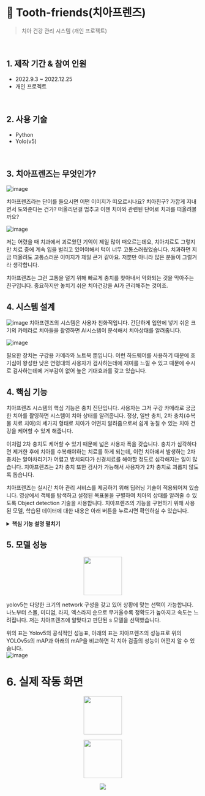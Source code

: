 # :pushpin: Tooth-friends(치아프렌즈)
>치아 건강 관리 시스템 (개인 프로젝트)    

</br>

## 1. 제작 기간 & 참여 인원
- 2022.9.3 ~ 2022.12.25
- 개인 프로젝트

</br>

## 2. 사용 기술
  - Python
  - Yolo(v5)

</br>

## 3. 치아프렌즈는 무엇인가?
![image](https://github.com/jewoodev/tooth-friends/assets/105477856/58be4970-a28d-42d9-89a6-b7db2fe45cb1)

치아프렌즈라는 단어를 들으시면 어떤 이미지가 떠오르시나요? 치아친구? 가깝게 지내면서 도와준다는 건가? 떠올리던걸 멈추고 이젠 치아와 관련된 단어로 치과를 떠올려볼까요?

![image](https://github.com/jewoodev/tooth-friends/assets/105477856/b83380b4-be6f-41f5-a94e-4ab1d3c21485)

저는 어렸을 때 치과에서 괴로웠던 기억이 제일 많이 떠오르는데요, 치아치료도 그렇지만 치료 중에 계속 입을 벌리고 있어야해서 턱이 너무 고통스러웠었습니다. 치과하면 지금 떠올려도 고통스러운 이미지가 제일 큰거 같아요. 저뿐만 아니라 많은 분들이 그럴거라 생각합니다.

치아프렌즈는 그런 고통을 덜기 위해 빠르게 충치를 찾아내서 악화되는 것을 막아주는 친구입니다. 중요하지만 놓치기 쉬운 치아건강을 AI가 관리해주는 것이죠.

## 4. 시스템 설계
![image](https://github.com/jewoodev/tooth-friends/assets/105477856/5dfd2be1-cbe4-462a-b5de-a89754aa2fb8)
치아프렌즈의 시스템은 사용자 친화적입니다. 간단하게 입안에 넣기 쉬운 크기의 카메라로 치아들을 촬영하면 AI시스템이 분석해서 치아상태를 알려줍니다. 

![image](https://github.com/jewoodev/tooth-friends/assets/105477856/fc0d8ad3-3681-4785-8137-c0cfb21bf08c)

필요한 장치는 구강용 카메라와 노트북 뿐입니다. 이런 하드웨어를 사용하기 때문에 호기심이 왕성한 낮은 연령대의 사용자가 검사하는데에 재미를 느낄 수 있고 때문에 수시로 검사하는데에 거부감이 없어 높은 기대효과를 갖고 있습니다. 

## 4. 핵심 기능
치아프렌즈 시스템의 핵심 기능은 충치 진단입니다. 사용자는 그저 구강 카메라로 궁금한 치아를 촬영하면 시스템이 치아 상태를 알려줍니다. 정상, 일반 충치, 2차 충치(수복물 치료 치아)의 세가지 형태로 치아가 어떤지 알려줌으로써 쉽게 놓칠 수 있는 치아 건강을 케어할 수 있게 해줍니다.  



이처럼 2차 충치도 케어할 수 있기 때문에 넓은 사용자 폭을 갖습니다. 충치가 심각하다면 제거한 후에 치아를 수복해야하는 치료를 하게 되는데, 이런 치아에서 발생하는 2차 충치는 알아차리기가 어렵고 방치되다가 신경치료를 해야할 정도로 심각해지는 일이 많습니다. 치아프렌즈는 2차 충치 또한 검사가 가능해서 사용자가 2차 충치로 괴롭지 않도록 돕습니다.  
  
치아프렌즈는 실시간 치아 관리 서비스를 제공하기 위해 딥러닝 기술이 적용되어져 있습니다. 영상에서 객체를 탐색하고 설정된 목표물을 구별하여 치아의 상태를 알려줄 수 있도록 Object detection 기술을 사용합니다. 치아프렌즈의 기능을 구현하기 위해 사용된 모델, 학습된 데이터에 대한 내용은 아래 버튼을 누르시면 확인하실 수 있습니다.

<details>
<summary><b>핵심 기능 설명 펼치기</b></summary>
<div markdown="1">

### 4.1. Object Detection model
![Yolo](https://user-images.githubusercontent.com/105477856/204968803-86140472-ffe5-4950-a8b4-3e32b17a43f9.JPG)
치아프렌즈는 실시간 치아 관리를 하기 위해 Object detection을 할 수 있는 여러가지 모델 중에 FPS(Frame Per Seconds)와 mAP(Mean Average Precision)가 높은 Yolo(v5)를 사용했습니다.

![image](https://github.com/jewoodev/tooth-friends/assets/105477856/bb752c55-341b-48ba-a3f1-b36009ce6e2c)
>출처: 'yolo network design' 논문

이 모델은 하나의 CNN구조로 디자인되어 있는데 앞단은 컨볼루션 계층, 이어서 전결합 계층으로 구성되어 있습니다. 컨볼루션 계층은 이미지로부터 특징을 추출하고, 전결합 계층은 클래스 확률과 바운딩 박스의 좌표를 예측합니다. 욜로를 선택한 이유는 실시간 검출에 알맞기 때문입니다. 다른 모델들에 비해 빠른 속도를 자랑하기 때문인데요. 기존의 검출모델을 재정의해서 사용하고 있습니다. 기존의 검출 모델에서 대표적인 R-CNN은 이미지 안에서 바운딩 박스를 생성하기 위해 region proposal이라는 방법을 사용합니다. 그렇게 제안된 바운딩박스에 classifier를 적용해 분류하고 바운딩 박스를 조정하고, 중복된 검출을 제거하고, 객체에 따라 box의 점수를 재산정하기 위해 후처리를 합니다. 이런 과정을 복잡하게 거치기 때문에 R-CNN은 느립니다. 욜로는 객체 검출을 하나의 회귀 문제로 보고 절차를 개선시킨 모델입니다. 이미지 픽셀로부터 bounding box의 위치, 클래스 확률을 구하기까지의 일련의 절차를 하나의 회귀 문제로 재정의한 것입니다. 이런 시스템을 통해 어떤 물체인지와 물체의 위치를 하나의 파이프라인으로 빠르게 구해줍니다. 이미지를 한 번만 보면 객체를 검출할 수 있다고 해 이름이 유 온리 룩 원스 줄여서 욜로입니다.

Yolo는 시간을 거쳐 여러 버전으로 변화를 갖게 되는데 흔히 그렇듯 새로운 버전이 나올수록 성능이 향상됩니다. 저희가 사용한 것은 v5입니다. 그림 3을 보시면 Yolov5가 다른 객체 검출 모델들에 비해 FPS와 mAP가 높은 걸 확인하실 수 있습니다.


### 4.2. 데이터베이스
모델 학습에 사용된 데이터베이스는 자체 데이터베이스입니다.

자체 데이터베이스를 구축하기 위해 Python 환경에서 크롤링을 통해 데이터 마이닝을 한 후, 사용할 데이터를 선별하고 나서 라벨링 작업을 거쳤습니다. 

어떤걸 검출해야하고 어떻게 답을 내려야 하는지 알려주는 정답지와 같은 역할을 하는 것이 라벨링 데이터이기 때문에 정확하고 일관성있는 라벨링이 매우 중요했습니다. 

데이터양과 라벨링의 상태를 두고 저울질하며 모델링 작업을 이어가며 총 5번의 테스트 과정을 거쳐 데이터 수정 작업이 이루어졌습니다. 어떤걸 버리고 어떤걸 살려야할지, 정제하고 수정하는 동안 성능은 계속 개선되었습니다.

![image](https://github.com/jewoodev/tooth-friends/assets/105477856/eb1b3c86-9852-429b-b06f-1571aaa5b5bc)

작업이 마무리 된 데이터의 구성은 정상치아 208개, 충치 212개, 2차 충치 201개 총 621개입니다. 클래스는 fine, decay, secondary_decay 세가지 클래스의 annotation 값이 존재합니다. 

</details>

## 5. 모델 성능
<p align="center"><img src="https://github.com/jewoodev/tooth-friends/assets/105477856/da40efdb-40be-4e68-a0b1-ab79c4ec3d5a" width="100" height="100"/></p>

yolov5는 다양한 크기의 network 구성을 갖고 있어 상황에 맞는 선택이 가능합니다. 나노부터 스몰, 미디엄, 라지, 엑스라지 순으로 무거울수록 정확도가 높아지고 속도는 느려집니다. 저는 치아프렌즈에 알맞다고 판단된 s 모델을 선택했습니다.

위의 표는 Yolov5의 공식적인 성능표, 아래의 표는 치아프렌즈의 성능표로 위의 YOLOv5s의 mAP과 아래의 mAP을 비교하면 각 치아 검출의 성능이 어떤지 알 수 있습니다.  
![image](https://github.com/jewoodev/tooth-friends/assets/105477856/67d82d7e-737d-42c8-8b26-e927454728f6)

# 6. 실제 작동 화면
<p align="center"><img src="https://github.com/jewoodev/tooth-friends/assets/105477856/d29cc9ea-a5a8-4861-9a08-5abd038df93a" width="100" height="100"/></p>

<p align="center"><img src="https://github.com/jewoodev/tooth-friends/assets/105477856/60734e8c-c19e-4abf-8f17-1710bcf069d3" width="100" height="100"/></p>

<p align="center"><img src="https://github.com/jewoodev/tooth-friends/assets/105477856/9d9e0946-1b65-430b-9e9b-b465e664cb3d"/></p>